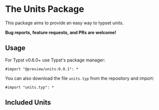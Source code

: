 # The Units Package
This package aims to provide an easy way to typset units. 

**Bug reports, feature requests, and PRs are welcome!**

## Usage
For Typst v0.6.0+ use Typst's package manager:
```
#import "@preview/units:0.0.1": *
```
You can also download the file `units.typ` from the repository and import:
```
#import "units.typ": *
```

## Included Units
